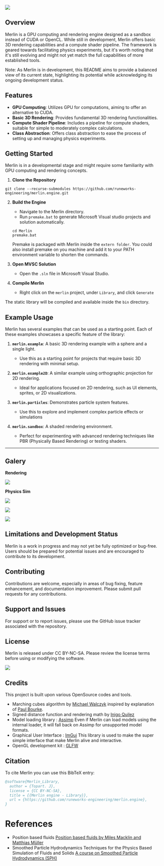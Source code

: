 ![](doc/images/Github.header.png)

## Overview
Merlin is a GPU computing and rendering engine designed as a sandbox instead of CUDA or OpenCL. While still in development, Merlin offers basic 3D rendering capabilities and a compute shader pipeline. The framework is geared towards facilitating physics experiments, but it's worth noting that it's still evolving and might not yet match the full capabilities of more established tools.

Note: As Merlin is in development, this README aims to provide a balanced view of its current state, highlighting its potential while acknowledging its ongoing development status.

## Features
- **GPU Computing**: Utilizes GPU for computations, aiming to offer an alternative to CUDA.
- **Basic 3D Rendering**: Provides fundamental 3D rendering functionalities.
- **Compute Shader Pipeline**: Includes a pipeline for compute shaders, suitable for simple to moderately complex calculations.
- **Class Abstraction**: Offers class abstraction to ease the process of setting up and managing physics experiments.

## Getting Started
Merlin is in a developmental stage and might require some familiarity with GPU computing and rendering concepts.

1. **Clone the Repository**
```
git clone --recurse-submodules https://github.com/runeworks-engineering/merlin.engine.git
```

2. **Build the Engine**
   - Navigate to the Merlin directory.
   - Run `premake.bat` to generate Microsoft Visual studio projects and solution automatically.
   
   ```
   cd Merlin
   premake.bat
   ```
   
   Premake is packaged with Merlin inside the `extern folder`. You could also install premake on you machine and add it to your PATH environment variable to shorten the commands.
   

3. **Open MVSC Solution**
   - Open the `.sln` file in Microsoft Visual Studio.

4. **Compile Merlin**
   - Right click on the `merlin` project, under `Library`, and click `Generate`

The static library will be compiled and available inside the `bin` directory.

## Example Usage

Merlin has several examples that can be used as a starting point.
Each of these examples showcases a specific feature of the library:

1. **`merlin.example`**: A basic 3D rendering example with a sphere and a single light.
   - Use this as a starting point for projects that require basic 3D rendering with minimal setup.

2. **`merlin.example2D`**: A similar example using orthographic projection for 2D rendering.
   - Ideal for applications focused on 2D rendering, such as UI elements, sprites, or 2D visualizations.

3. **`merlin.particles`**: Demonstrates particle system features.
   - Use this to explore and implement complex particle effects or simulations

4. **`merlin.sandbox`**: A shaded rendering environment.
   - Perfect for experimenting with advanced rendering techniques like PBR (Physically Based Rendering) or testing shaders.


---

## Galery

**Rendering**

![](doc/images/venus.jpg)

**Physics Sim**

![](doc/images/akinci.png)

![](doc/images/merlin.raytracing.jpg)

![](doc/images/SLS.reconstruct.jpg)

## Limitations and Development Status

Merlin is a work in progress and may not yet be fully optimized or bug-free. Users should be prepared for potential issues and are encouraged to contribute to its development.

## Contributing

Contributions are welcome, especially in areas of bug fixing, feature enhancement, and documentation improvement. Please submit pull requests for any contributions.

## Support and Issues

For support or to report issues, please use the GitHub issue tracker associated with the repository.

## License

Merlin is released under CC BY-NC-SA. Please review the license terms before using or modifying the software.

![](https://licensebuttons.net/l/by-nc-sa/3.0/88x31.png)

## Credits

This project is built upon various OpenSource codes and tools.

- Marching cubes algorithm by [Michael Walczyk](https://michaelwalczyk.com/project-marching-cubes.html) inspired by explanation of [Paul Bourke](https://paulbourke.net/geometry/polygonise/).
- Signed distance function and rendering math by [Inigo Quilez](https://iquilezles.org/articles/distfunctions/)
- Model loading library : [Assimp](https://github.com/assimp/assimp) Even if Merlin can load models using the internal loader, it will fall back on Assimp for unsupported model formats.
- Graphical User Interface : [ImGui](https://github.com/ocornut/imgui) This library is used to make the super simple interface that make Merlin alive and interactive.
- OpenGL development kit : [GLFW](https://www.glfw.org/)

## Citation 

To cite Merlin you can use this BibTeX entry:

```bibtex
@software{Merlin_Library,
  author = {Topart. J},
  license = {CC BY-NC-SA},
  title = {{Merlin engine - Library}},
  url = {https://github.com/runeworks-engineering/merlin.engine},
}
```

# References

- Position based fluids [Position based fluids by Miles Macklin and Matthias Müller](https://dl.acm.org/doi/10.1145/2461912.2461984)
- Smoothed Particle Hydrodynamics Techniques for the Physics Based Simulation of Fluids and Solids [A course on Smoothed Particle Hydrodynamics (SPH)](https://sph-tutorial.physics-simulation.org/)

